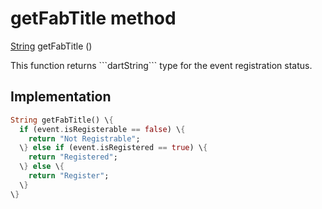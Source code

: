 


# getFabTitle method








[String](https://api.flutter.dev/flutter/dart-core/String-class.html) getFabTitle
()





<p>This function returns ```dartString``` type for the event registration status.</p>



## Implementation

```dart
String getFabTitle() \{
  if (event.isRegisterable == false) \{
    return "Not Registrable";
  \} else if (event.isRegistered == true) \{
    return "Registered";
  \} else \{
    return "Register";
  \}
\}
```







